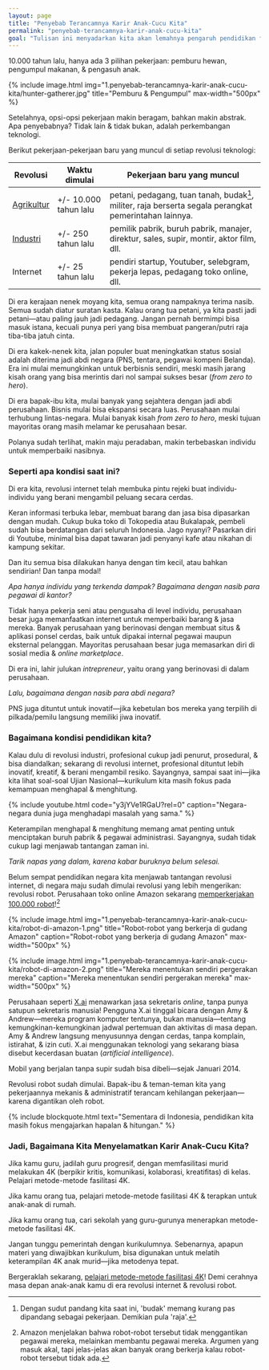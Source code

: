 ```yaml
---
layout: page
title: "Penyebab Terancamnya Karir Anak-Cucu Kita"
permalink: "penyebab-terancamnya-karir-anak-cucu-kita"
goal: "Tulisan ini menyadarkan kita akan lemahnya pengaruh pendidikan formal saat ini, atas karir anak-cucu kita di masa depan."
---
```


10.000 tahun lalu, hanya ada 3 pilihan pekerjaan: pemburu hewan, pengumpul makanan, &amp; pengasuh anak.

{% include image.html
            img="1.penyebab-terancamnya-karir-anak-cucu-kita/hunter-gatherer.jpg"
            title="Pemburu & Pengumpul"
            max-width="500px"
            %}

Setelahnya, opsi-opsi pekerjaan makin beragam, bahkan makin abstrak. Apa penyebabnya? Tidak lain &amp; tidak bukan, adalah perkembangan teknologi.

Berikut pekerjaan-pekerjaan baru yang muncul di setiap revolusi teknologi:

| Revolusi      | Waktu dimulai | Pekerjaan baru yang muncul  |
| ------------- |---------------| ------|
| [Agrikultur](https://en.wikipedia.org/wiki/Neolithic_Revolution)    | +/- 10.000 tahun lalu | petani, pedagang, tuan tanah, budak[^budak], militer, raja berserta segala perangkat pemerintahan lainnya.   |
| [Industri](https://en.wikipedia.org/wiki/Industrial_Revolution)      | +/- 250 tahun lalu      |   pemilik pabrik, buruh pabrik, manajer, direktur, sales, supir, montir, aktor film, dll. |
| Internet | +/- 25 tahun lalu      | pendiri startup, Youtuber, selebgram, pekerja lepas, pedagang toko online, dll. |

[^budak]: Dengan sudut pandang kita saat ini, 'budak' memang kurang pas dipandang sebagai pekerjaan. Demikian pula 'raja'.

Di era kerajaan nenek moyang kita, semua orang nampaknya terima nasib. Semua sudah diatur suratan kasta. Kalau orang tua petani, ya kita pasti jadi petani&mdash;atau paling jauh jadi pedagang. Jangan pernah bermimpi bisa masuk istana, kecuali punya peri yang bisa membuat pangeran/putri raja tiba-tiba jatuh cinta.

Di era kakek-nenek kita, jalan populer buat meningkatkan status sosial adalah diterima jadi abdi negara (PNS, tentara, pegawai kompeni Belanda). Era ini mulai memungkinkan untuk berbisnis sendiri, meski masih jarang kisah orang yang bisa merintis dari nol sampai sukses besar (*from zero to hero*).

Di era bapak-ibu kita, mulai banyak yang sejahtera dengan jadi abdi perusahaan. Bisnis mulai bisa ekspansi secara luas. Perusahaan mulai terhubung lintas-negara. Mulai banyak kisah *from zero to hero*, meski tujuan mayoritas orang masih melamar ke perusahaan besar.

Polanya sudah terlihat, makin maju peradaban, makin terbebaskan individu untuk memperbaiki nasibnya.

### Seperti apa kondisi saat ini?

Di era kita, revolusi internet telah membuka pintu rejeki buat individu-individu yang berani mengambil peluang secara cerdas.

Keran informasi terbuka lebar, membuat barang dan jasa bisa dipasarkan dengan mudah. Cukup buka toko di Tokopedia atau Bukalapak, pembeli sudah bisa berdatangan dari seluruh Indonesia. Jago nyanyi? Pasarkan diri di Youtube, minimal bisa dapat tawaran jadi penyanyi kafe atau nikahan di kampung sekitar.

Dan itu semua bisa dilakukan hanya dengan tim kecil, atau bahkan sendirian! Dan tanpa modal!

*Apa hanya individu yang terkenda dampak? Bagaimana dengan nasib para pegawai di kantor?*

Tidak hanya pekerja seni atau pengusaha di level individu, perusahaan besar juga memanfaatkan internet untuk memperbaiki barang &amp; jasa mereka. Banyak perusahaan yang berinovasi dengan membuat situs & aplikasi ponsel cerdas, baik untuk dipakai internal pegawai maupun eksternal pelanggan. Mayoritas perusahaan besar juga memasarkan diri di sosial media &amp; *online marketplace*.

Di era ini, lahir julukan *intrepreneur*, yaitu orang yang berinovasi di dalam perusahaan.

*Lalu, bagaimana dengan nasib para abdi negara?*

PNS juga dituntut untuk inovatif&mdash;jika kebetulan bos mereka yang terpilih di pilkada/pemilu langsung memiliki jiwa inovatif.

### Bagaimana kondisi pendidikan kita?

Kalau dulu di revolusi industri, profesional cukup jadi penurut, prosedural, & bisa diandalkan; sekarang di revolusi internet, profesional dituntut lebih inovatif, kreatif, & berani mengambil resiko. Sayangnya, sampai saat ini&mdash;jika kita lihat soal-soal Ujian Nasional&mdash;kurikulum kita masih fokus pada kemampuan menghapal & menghitung.

{% include youtube.html
            code="y3jYVe1RGaU?rel=0"
            caption="Negara-negara dunia juga menghadapi masalah yang sama." %}

Keterampilan menghapal & menghitung memang amat penting untuk menciptakan buruh pabrik & pegawai administrasi. Sayangnya, sudah tidak cukup lagi menjawab tantangan zaman ini.

*Tarik napas yang dalam, karena kabar buruknya belum selesai.*

Belum sempat pendidikan negara kita menjawab tantangan revolusi internet, di negara maju sudah dimulai revolusi yang lebih mengerikan: revolusi robot. Perusahaan toko online Amazon sekarang [memperkerjakan 100.000 robot](https://www.dailymail.co.uk/sciencetech/article-5808319/Amazon-100-000-warehouse-robots-company-insists-replace-humans.html)![^amazon]

[^amazon]: Amazon menjelakan bahwa robot-robot tersebut tidak menggantikan pegawai mereka, melainkan membantu pegawai mereka. Argumen yang masuk akal, tapi jelas-jelas akan banyak orang berkerja kalau robot-robot tersebut tidak ada.

{% include image.html
            img="1.penyebab-terancamnya-karir-anak-cucu-kita/robot-di-amazon-1.png"
            title="Robot-robot yang berkerja di gudang Amazon"
            caption="Robot-robot yang berkerja di gudang Amazon"
            max-width="500px"
            %}

  {% include image.html
              img="1.penyebab-terancamnya-karir-anak-cucu-kita/robot-di-amazon-2.png"
              title="Mereka menentukan sendiri pergerakan mereka"
              caption="Mereka menentukan sendiri pergerakan mereka"
              max-width="500px"
              %}

Perusahaan seperti [X.ai](https://x.ai/) menawarkan jasa sekretaris *online*, tanpa punya satupun sekretaris manusia! Pengguna X.ai tinggal bicara dengan Amy &amp; Andrew&mdash;mereka program komputer tentunya, bukan manusia&mdash;tentang kemungkinan-kemungkinan jadwal pertemuan dan aktivitas di masa depan. Amy &amp; Andrew langsung menyusunnya dengan cerdas, tanpa komplain, istirahat, & izin cuti. X.ai menggunakan teknologi yang sekarang biasa disebut kecerdasan buatan (*artificial intelligence*).

Mobil yang berjalan tanpa supir sudah bisa dibeli&mdash;sejak Januari 2014.

Revolusi robot sudah dimulai. Bapak-ibu &amp; teman-teman kita yang pekerjaannya mekanis &amp; administratif terancam kehilangan pekerjaan&mdash;karena digantikan oleh robot.

{% include blockquote.html
  text="Sementara di Indonesia, pendidikan kita masih fokus mengajarkan hapalan & hitungan."
  %}

### Jadi, Bagaimana Kita Menyelamatkan Karir Anak-Cucu Kita?

Jika kamu guru, jadilah guru progresif, dengan memfasilitasi murid melakukan 4K (berpikir kritis, komunikasi, kolaborasi, kreatifitas) di kelas. Pelajari metode-metode fasilitasi 4K.

Jika kamu orang tua, pelajari metode-metode fasilitasi 4K & terapkan untuk anak-anak di rumah.

Jika kamu orang tua, cari sekolah yang guru-gurunya menerapkan metode-metode fasilitasi 4K.

Jangan tunggu pemerintah dengan kurikulumnya. Sebenarnya, apapun materi yang diwajibkan kurikulum, bisa digunakan untuk melatih keterampilan 4K anak murid&mdash;jika metodenya tepat.

Bergeraklah sekarang, [pelajari metode-metode fasilitasi 4K](#)! Demi cerahnya masa depan anak-anak kamu di era revolusi internet & revolusi robot.
